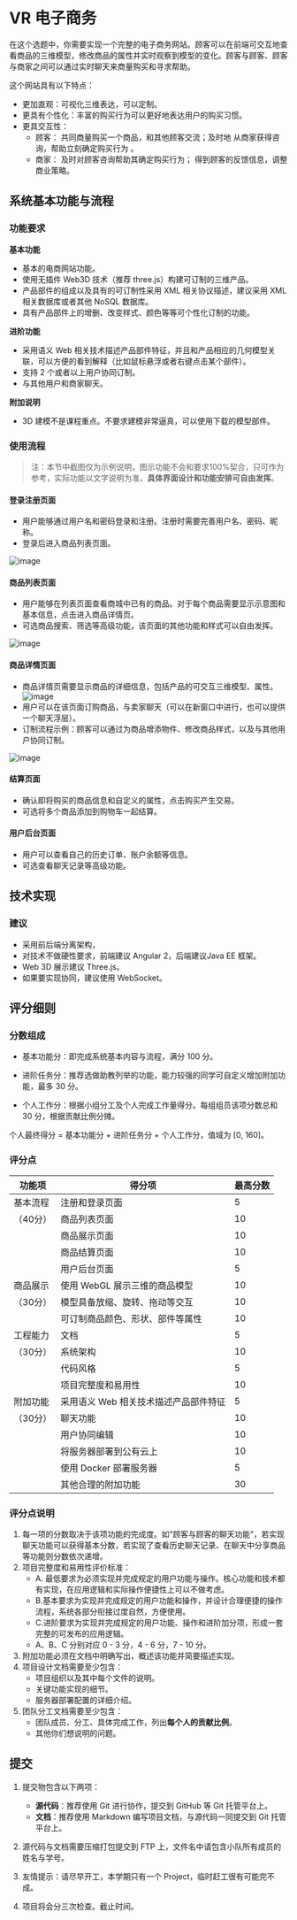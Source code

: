 # VR 电子商务

在这个选题中，你需要实现一个完整的电子商务网站。顾客可以在前端可交互地查看商品的三维模型，修改商品的属性并实时观察到模型的变化。顾客与顾客、顾客与商家之间可以通过实时聊天来商量购买和寻求帮助。

这个网站具有以下特点：

- 更加直观：可视化三维表达，可以定制。
- 更具有个性化：丰富的购买行为可以更好地表达用户的购买习惯。
- 更具交互性：
  - 顾客： 共同商量购买一个商品，和其他顾客交流；及时地 从商家获得咨询，帮助立刻确定购买行为 。
  - 商家： 及时对顾客咨询帮助其确定购买行为； 得到顾客的反馈信息，调整商业策略。

## 系统基本功能与流程

### 功能要求

**基本功能**

- 基本的电商网站功能。
- 使用无插件 Web3D 技术（推荐 three.js）构建可订制的三维产品。
- 产品部件的组成以及具有的可订制性采用 XML 相关协议描述，建议采用 XML 相关数据库或者其他 NoSQL 数据库。
- 具有产品部件上的增删、改变样式、颜色等等可个性化订制的功能。

**进阶功能**

- 采用语义 Web 相关技术描述产品部件特征，并且和产品相应的几何模型关联，可以方便的看到解释（比如鼠标悬浮或者右键点击某个部件）。
- 支持 2 个或者以上用户协同订制。
- 与其他用户和商家聊天。

**附加说明**

- 3D 建模不是课程重点。不要求建模非常逼真，可以使用下载的模型部件。

### 使用流程

> 注：本节中截图仅为示例说明，图示功能不会和要求100%契合，只可作为参考，实际功能以文字说明为准，**具体界面设计和功能安排可自由发挥**。

#### 登录注册页面

- 用户能够通过用户名和密码登录和注册。注册时需要完善用户名、密码、昵称。
- 登录后进入商品列表页面。

![image](https://cloud.githubusercontent.com/assets/7262715/25090953/ee984b86-23b8-11e7-9dad-33210e61deec.png)

#### 商品列表页面

- 用户能够在列表页面查看商城中已有的商品。对于每个商品需要显示示意图和基本信息，点击进入商品详情页。
- 可选商品搜索、筛选等高级功能，该页面的其他功能和样式可以自由发挥。

![image](https://cloud.githubusercontent.com/assets/7262715/25090827/18a69f14-23b8-11e7-820a-f3067ee1e121.png)

#### 商品详情页面

- 商品详情页需要显示商品的详细信息，包括产品的可交互三维模型、属性。
  ![image](https://cloud.githubusercontent.com/assets/7262715/25089570/d8a416dc-23b0-11e7-803f-401daeec5064.png)
- 用户可以在该页面订购商品，与卖家聊天（可以在新窗口中进行，也可以提供一个聊天浮层）。
- 订制流程示例：顾客可以通过为商品增添物件、修改商品样式，以及与其他用户协同订制。

![image](https://cloud.githubusercontent.com/assets/7262715/25089578/e4bb51b0-23b0-11e7-9f41-a0c94281c5e2.png)

#### 结算页面

- 确认即将购买的商品信息和自定义的属性，点击购买产生交易。
- 可选将多个商品添加到购物车一起结算。

#### 用户后台页面

- 用户可以查看自己的历史订单、账户余额等信息。
- 可选查看聊天记录等高级功能。

## 技术实现

### 建议

- 采用前后端分离架构，
- 对技术不做硬性要求，前端建议 Angular 2，后端建议Java EE 框架。
- Web 3D 展示建议 Three.js。
- 如果要实现协同，建议使用 WebSocket。

## 评分细则

### 分数组成

- 基本功能分：即完成系统基本内容与流程，满分 100 分。

- 进阶任务分：推荐选做助教列举的功能，能力较强的同学可自定义增加附加功能，最多 30 分。

- 个人工作分：根据小组分工及个人完成工作量得分。每组组员该项分数总和 30 分，根据贡献比例分摊。

个人最终得分 = 基本功能分 + 进阶任务分 + 个人工作分，值域为 [0, 160]。

### 评分点

| 功能项   | 得分项                   | 最高分数 |
| ----- | --------------------- | ---- |
| 基本流程  | 注册和登录页面               | 5    |
| （40分） | 商品列表页面                | 10   |
|       | 商品展示页面                | 10   |
|       | 商品结算页面                | 10   |
|       | 用户后台页面                | 5    |
| 商品展示  | 使用 WebGL 展示三维的商品模型    | 10   |
| （30分） | 模型具备放缩、旋转、拖动等交互       | 10   |
|       | 可订制商品颜色、形状、部件等属性      | 10   |
| 工程能力  | 文档                    | 5    |
| （30分） | 系统架构                  | 10   |
|       | 代码风格                  | 5    |
|       | 项目完整度和易用性             | 10   |
| 附加功能  | 采用语义 Web 相关技术描述产品部件特征 | 5    |
| （30分） | 聊天功能                  | 10   |
|       | 用户协同编辑                | 10   |
|       | 将服务器部署到公有云上           | 10   |
|       | 使用 Docker 部署服务器       | 5    |
|       | 其他合理的附加功能             | 30   |

### 评分点说明

 1. 每一项的分数取决于该项功能的完成度。如“顾客与顾客的聊天功能”，若实现聊天功能可以获得基本分数，若实现了查看历史聊天记录、在聊天中分享商品等功能则分数依次递增。
 2. 项目完整度和易用性评价标准：
    - A.	最低要求为必须实现并完成规定的用户功能与操作。核心功能和技术都有实现，在应用逻辑和实际操作便捷性上可以不做考虑。
    - B.基本要求为实现并完成规定的用户功能和操作，并设计合理便捷的操作流程，系统各部分衔接过度自然，方便使用。
    - C.进阶要求为实现并完成规定的用户功能、操作和进阶加分项，形成一套完整的可发布的应用逻辑。
    - A、B、C 分别对应 0 - 3 分，4 - 6 分，7 - 10 分。
 3. 附加功能必须在文档中明确写出，概述该功能并简要描述实现。
 4. 项目设计文档需要至少包含：
    - 项目组织以及其中每个文件的说明。
    - 关键功能实现的细节。
    - 服务器部署配置的详细介绍。
 5. 团队分工文档需要至少包含：
    - 团队成员、分工、具体完成工作，列出**每个人的贡献比例**。
    - 其他你们想说明的问题。

## 提交

1. 提交物包含以下两项：

   - **源代码**：推荐使用 Git 进行协作，提交到 GitHub 等 Git 托管平台上。
   - **文档**：推荐使用 Markdown 编写项目文档，与源代码一同提交到 Git 托管平台上。
2. 源代码与文档需要压缩打包提交到 FTP 上，文件名中请包含小队所有成员的姓名与学号。
3. 友情提示：请尽早开工，本学期只有一个 Project，临时赶工很有可能完不成。
4. 项目将会分三次检查。截止时间。